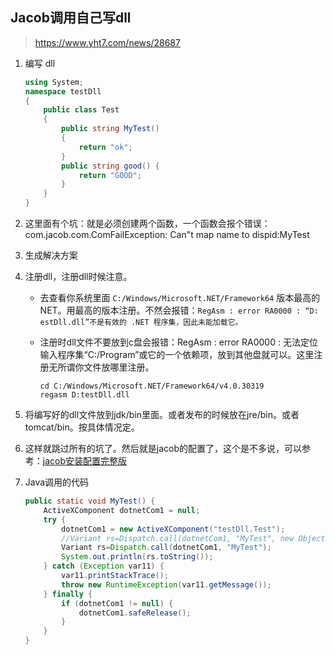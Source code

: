 ## Jacob调用自己写dll

> https://www.yht7.com/news/28687



1. 编写 dll

   ```c#
   using System;
   namespace testDll
   {
       public class Test
       {
           public string MyTest()
           {
               return "ok";
           }
           public string good() {
               return "GOOD";
           }
       }
   }
   ```

   

2. 这里面有个坑：就是必须创建两个函数，一个函数会报个错误：com.jacob.com.ComFailException: Can"t map name to dispid:MyTest

   

3. 生成解决方案

   

4. 注册dll，注册dll时候注意。

   - 去查看你系统里面 `C:/Windows/Microsoft.NET/Framework64` 版本最高的NET。用最高的版本注册。不然会报错：`RegAsm : error RA0000 : “D: estDll.dll”不是有效的 .NET 程序集，因此未能加载它。`

   - 注册时dll文件不要放到c盘会报错：RegAsm : error RA0000 : 无法定位输入程序集“C:/Program”或它的一个依赖项，放到其他盘就可以。这里注册无所谓你文件放哪里注册。

     ```shell
     cd C:/Windows/Microsoft.NET/Framework64/v4.0.30319
     regasm D:testDll.dll
     ```

     

5. 将编写好的dll文件放到jdk/bin里面。或者发布的时候放在jre/bin。或者tomcat/bin。按具体情况定。

   

6. 这样就跳过所有的坑了。然后就是jacob的配置了，这个是不多说，可以参考：[jacob安装配置完整版](https://my.oschina.net/u/877016/blog/143878)

   

7. Java调用的代码

   ```java
   public static void MyTest() {
       ActiveXComponent dotnetCom1 = null;
       try {
           dotnetCom1 = new ActiveXComponent("testDll.Test");
           //Variant rs=Dispatch.call(dotnetCom1, "MyTest", new Object[]{st,var,st1,pst,pnst});
           Variant rs=Dispatch.call(dotnetCom1, "MyTest");
           System.out.println(rs.toString());
       } catch (Exception var11) {
           var11.printStackTrace();
           throw new RuntimeException(var11.getMessage());
       } finally {
           if (dotnetCom1 != null) {
               dotnetCom1.safeRelease();
           }
       }
   }
   ```









